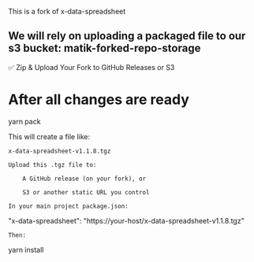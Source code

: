 This is a fork of x-data-spreadsheet

We will rely on uploading a packaged file to our s3 bucket: matik-forked-repo-storage
----------------
✅ Zip & Upload Your Fork to GitHub Releases or S3

# After all changes are ready
yarn pack

This will create a file like:

    x-data-spreadsheet-v1.1.8.tgz

    Upload this .tgz file to:

        A GitHub release (on your fork), or

        S3 or another static URL you control

    In your main project package.json:

"x-data-spreadsheet": "https://your-host/x-data-spreadsheet-v1.1.8.tgz"

    Then:

yarn install
